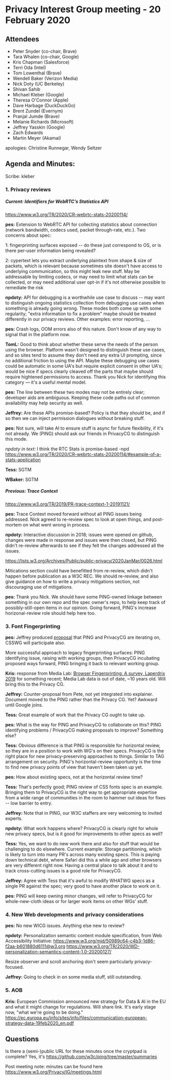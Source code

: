 # Privacy Interest Group meeting - 20 February 2020


## Attendees

* Peter Snyder (co-chair, Brave)
* Tara Whalen (co-chair, Google)
* Kris Chapman (Salesforce)
* Terri Oda (Intel)
* Tom Lowenthal (Brave)
* Wendell Baker (Verizon Media)
* Nick Doty (UC Berkeley)
* Shivan Sahib
* Michael Kleber (Google)
* Theresa O'Connor (Apple)
* Dave Harbage (DuckDuckGo)
* Brent Zundel (Evernym)
* Pranjal Jumde (Brave)
* Melanie Richards (Microsoft)
* Jeffrey Yasskin (Google)
* Zach Edwards
* Martin Meyer (Akamai)

apologies: Christine Runnegar, Wendy Seltzer

## Agenda and Minutes:

Scribe: kleber

### 1. Privacy reviews 

##### Current: Identifiers for WebRTC’s Statistics API 

https://www.w3.org/TR/2020/CR-webrtc-stats-20200114/

**pes:** Extension to WebRTC API for collecting statistics about connection (network bandwidth, codecs used, packet through-rate, etc.).  Two concerns about spec:

 1: fingerprinting surfaces exposed -- do these just correspond to OS, or is there per-user information being revealed?

 2: cypertext lets you extract underlying plaintext from shape & size of packets, which is relevant because sometimes site doesn't have access to underlying communication, so this might leak new stuff.  May be addressable by limiting codecs, or may need to limit what stats can be collected, or may need additional user opt-in if it's not otherwise possible to remediate the risk

**npdoty:** API for debugging is a worthwhile use case to discuss -- may want to distinguish ongoing statistics collection from debugging use cases when something is already going wrong.  These modes both come up with some regularity; "extra information to fix a problem" maybe should be treated differently in our privacy reviews.  Other examples: error reporting, ...

**pes:** Crash logs, OOM errors also of this nature.  Don't know of any way to signal that in the platform now.

**TomL:** Good to think about whether these serve the needs of the person using the browser.  Platform wasn't designed to distinguish these use cases, and so sites tend to assume they don't need any extra UI prompting, since no additional friction to using the API.  Maybe these debugging use cases could be automatic in some UA's but require explicit consent in other UA's; would be nice if specs clearly cleaved off the parts that maybe should require hightened permissions to access. Thank you Nick for identifying this category — it's a useful mental model.

**pes:** The line between these two modes may not be entirely clear; developer aids are ambiguous.  Keeping these code paths out of common availability may help security as well.

**Jeffrey:** Are these APIs promise-based?  Policy is that they _should_ be, and if so then we can inject permission dialogues without breaking stuff.

**pes:** Not sure, will take AI to ensure stuff is async for future flexibility, if it's not already.  We (PING) should ask our friends in PrivacyCG to distinguish this mode.

_npdoty in text:_ I think the RTC Stats is promise-based -npd
https://www.w3.org/TR/2020/CR-webrtc-stats-20200114/#example-of-a-stats-application

**Tess:** SGTM

**WBaker:** SGTM

##### Previous: Trace Context

https://www.w3.org/TR/2019/PR-trace-context-1-20191121/

**pes:** Trace Context moved forward without all PING issues being addressed.  Nick agreed to re-review spec to look at open things, and post-mortem on what went wrong in process.

**npdoty:** Interactive discussion in 2018; issues were opened on github, changes were made in response and issues were then closed, but PING didn't re-review afterwards to see if they felt the changes addressed all the issues.

https://lists.w3.org/Archives/Public/public-privacy/2020JanMar/0026.html

Mitications section could have benefitted from re-review, which didn't happen before publication as a W3C REC.  We should re-review, and also give guidance on how to write a privacy mitigations section, not discouraging use of mitigations.

**pes:** Thank you Nick.  We should have some PING-owned linkage between something in our own repo and the spec owner's repo, to help keep track of possibly-still-open items in our opinion.  Going forward, PING's increase horizonal-review role should help here too.

### 3. Font Fingerprinting

**pes:** Jeffrey produced [proposal](https://github.com/w3cping/font-anti-fingerprinting) that PING and PrivacyCG are iterating on, CSSWG will participate also.

More successful approach to legacy fingerprinting surfaces: PING identifying issue, raising with working groups, then PrivacyCG incubating proposed ways forward, PING bringing it back to relevant working group.

**Kris:** response from Media Lab: [Browser Fingerprinting: A survey, Laperdrix 2019](https://arxiv.org/pdf/1905.01051.pdf) for something recent; Media Lab data is out of date, ~10 years old.  Will bring this to the Privacy CG.

**Jeffrey:** Counter-proposal from Pete, not yet integrated into explainer.  Document moved to the PING rather than the Privacy CG. Yet? Awkward until Google joins.

**Tess:** Great example of work that the Privacy CG ought to take up.

**pes:** What is the way for PING and PrivacyCG to collaborate on this?  PING identifying problems / PrivacyCG making proposals to improve?  Something else?

**Tess:** Obvious difference is that PING is responsible for horizontal review, so they are in a position to work with WG's on their specs.  PrivacyCG is the right place for new privacy-preserving approaches to things.  Similar to TAG arrangement on security.  PING's horizontal-review opportunity is the time to find new privacy points of view that haven't been taken up yet.

**pes:** How about existing specs, not at the horizontal review time?

**Tess:** That's perfectly good; PING review of CSS fonts spec is an example.  Bringing them to PrivacyCG is the right way to get appropriate expertise from a wide range of communities in the room to hammer out ideas for fixes -- low barrier to entry.

**Jeffrey:** Note that in PING, our W3C staffers are very welcoming to invited experts.

**npdoty:** What work happens where?  PrivacyCG is clearly right for whole new privacy specs, but is it good for improvements to other specs as well?

**Tess:** Yes, we want to do new work there and also for stuff that would be challenging to do elsewhere.  Current example: Storage partitioning, which is likely to turn into many PR's across many existing specs.  This is paying down technical debt, where Safari did this a while ago and other browsers are very different right now.  Having a central place to talk about it and to track cross-cutting issues is a good role for PrivacyCG.

**Jeffrey:** Agree with Tess that it's awful to modify WHATWG specs as a single PR against the spec; very good to have another place to work on it.

**pes:** PING will keep owning minor changes, will refer to PrivacyCG for whole-new-cloth ideas or for larger work items on other WGs' stuff.

### 4. New Web developments and privacy considerations 

**pes:** No new WICG issues.  Anything else new to review?

**npdoty:** Personalization semantic content module specification, from Web Accessibility Initiative:
https://www.w3.org/mid/50989c64-c4b3-1d86-f2aa-b601880d6111@w3.org
https://www.w3.org/TR/2020/WD-personalization-semantics-content-1.0-20200127/

Resize observer and scroll anchoring don't seem particularly privacy-focused.

**Jeffrey:** Going to check in on some media stuff, still outstanding.

### 5. AOB

**Kris:** European Commission announced new strategy for Data & AI in the EU and what it might change for regulations.  Will share link.  It's early stage now, "what we're going to be doing." https://ec.europa.eu/info/sites/info/files/communication-european-strategy-data-19feb2020_en.pdf

## Questions
Is there a (semi-)public URL for these minutes once the cryptpad is complete? Yes, it's https://github.com/w3c/ping/tree/master/summaries

Post meeting note: minutes can be found here https://www.w3.org/Privacy/IG/meetings.html
